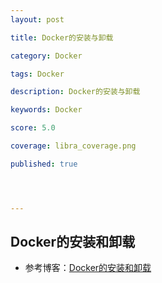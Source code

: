 ```yaml
---
layout: post

title: Docker的安装与卸载

category: Docker

tags: Docker

description: Docker的安装与卸载

keywords: Docker

score: 5.0

coverage: libra_coverage.png

published: true




---
```


##  Docker的安装和卸载

- 参考博客：[Docker的安装和卸载](https://blog.csdn.net/qq_37171817/article/details/107760339)

